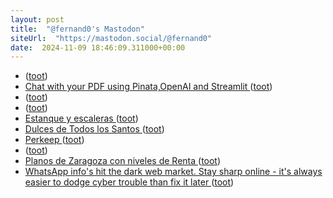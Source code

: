 ```yaml
---
layout: post
title:  "@fernand0's Mastodon"
siteUrl:  "https://mastodon.social/@fernand0"
date:  2024-11-09 18:46:09.311000+00:00
---
```

*  [ ](https://masto.es/@aperalesf) ([toot](https://mastodon.social/@fernand0/113454479396673821))
*  [Chat with your PDF using Pinata,OpenAI and Streamlit ](https://dev.to/jagroop2001/building-a-chat-with-pdfs-using-pinataopenai-and-streamlit-3jb) ([toot](https://mastodon.social/@fernand0/113454326836256747))
*  [ ](https://mastodon.social/@joseli) ([toot](https://mastodon.social/@fernand0/113454249873728288))
*  [ ](https://mastodon.social/@joseli) ([toot](https://mastodon.social/@fernand0/113454247652776314))
*  [Estanque y escaleras ](https://www.flickr.com/photos/fernand0/54122754761) ([toot](https://mastodon.social/@fernand0/113454239080975658))
*  [Dulces de Todos los Santos ](https://avecesunafoto.wordpress.com/2024/11/09/dulces-de-todos-los-santos) ([toot](https://mastodon.social/@fernand0/113454144620223954))
*  [Perkeep ](https://perkeep.org) ([toot](https://mastodon.social/@fernand0/113454090868069997))
*  [ ](https://mastodon.social/@johanlibertultra) ([toot](https://mastodon.social/@fernand0/113453955653922046))
*  [Planos de Zaragoza con niveles de Renta ](https://eszaragoza.blogspot.com/2024/10/planos-de-zaragoza-con-niveles-de-renta.html?spref=t) ([toot](https://mastodon.social/@fernand0/113453882784330113))
*  [WhatsApp info's hit the dark web market. Stay sharp online - it's always easier to dodge cyber trouble than fix it later ](https://safeonweb.be/en/news/whatsapp-infos-hit-dark-web-market-stay-sharp-online-its-always-easier-dodge-cyber-trouble-fi) ([toot](https://mastodon.social/@fernand0/113453677457049883))
